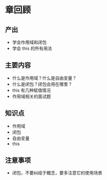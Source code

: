 # 章回顾

## 产出

- 学会作用域和闭包
- 学会 this 的所有用法

## 主要内容

- 什么是作用域？什么是自由变量？ 
- 什么是闭包？闭包会用在哪里？
- this 有几种赋值情况 
- 作用域相关的面试题

## 知识点

- 作用域
- 闭包
- 自由变量
- this

## 注意事项

- 闭包，不要纠结于概念，要多注意它的使用场景